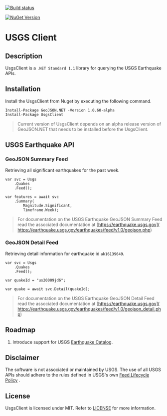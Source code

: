 [![Build status](https://ci.appveyor.com/api/projects/status/ael1mr6xk4yw97uf?svg=true)](https://ci.appveyor.com/project/rjhernandez/usgsclient-dt44t)

[![NuGet Version](http://img.shields.io/nuget/v/UsgsClient.svg?style=flat)](https://www.nuget.org/packages/UsgsClient/)

# USGS Client
## Description
UsgsClient is a `.NET Standard 1.1` library for querying the USGS Earthquake APIs.

## Installation
Install the UsgsClient from Nuget by executing the following command.
```
Install-Package GeoJSON.NET -Version 1.0.60-alpha
Install-Package UsgsClient
```
> Current version of UsgsClient depends on an alpha release version of GeoJSON.NET that needs to be installed before the UsgsClient.

## USGS Earthquake API
### GeoJSON Summary Feed
Retrieving all significant earthquakes for the past week.
```
var svc = Usgs
    .Quakes
    .Feed();

var features = await svc
    .Summary(
        Magnitude.Significant,
        Timeframe.Week);
```
> For documentation on the USGS Earthquake GeoJSON Summary Feed read the associated documentation at [https://earthquake.usgs.gov](
https://earthquake.usgs.gov/earthquakes/feed/v1.0/geojson.php)

### GeoJSON Detail Feed
Retrieving detail information for earthquake id `ak16139649`.
```
var svc = Usgs
    .Quakes
    .Feed();

var quakeId = "us20009jd6";

var quake = await svc.Detail(quakeId);
```
> For documentation on the USGS Earthquake GeoJSON Detail Feed read the associated documentation at [https://earthquake.usgs.gov](
https://earthquake.usgs.gov/earthquakes/feed/v1.0/geojson_detail.php)

## Roadmap
1) Introduce support for USGS [Earthquake Catalog](https://earthquake.usgs.gov/fdsnws/event/1/).

## Disclaimer
The software is not associated or maintained by USGS. The use of all USGS APIs should adhere to the rules defined in USGS's own [Feed Lifecycle Policy](https://earthquake.usgs.gov/earthquakes/feed/policy.php)
.
## License
UsgsClient is licensed under MIT. Refer to [LICENSE](https://github.com/overridethis/UsgsClient/blob/master/LICENSE) for more information.
